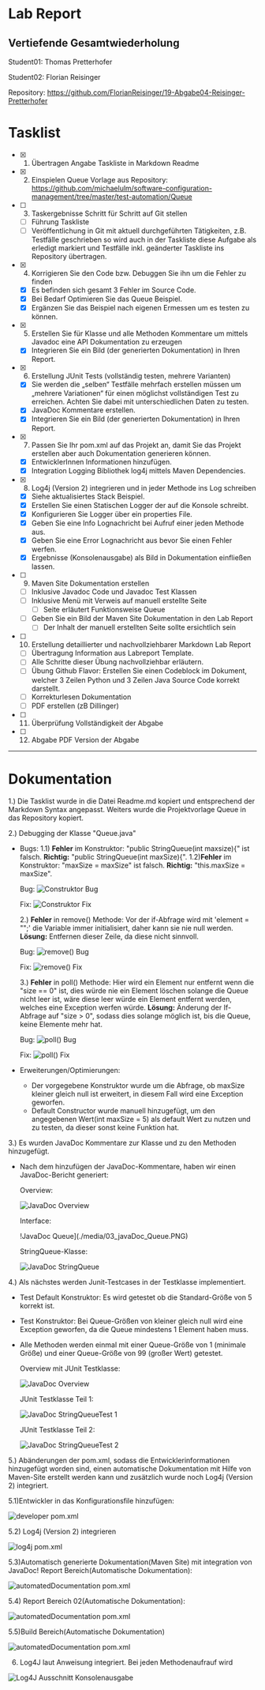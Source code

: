 # Lab Report #
## Vertiefende Gesamtwiederholung ##


Student01: Thomas Pretterhofer

Student02: Florian Reisinger


Repository: <a href="https://github.com/FlorianReisinger/19-Abgabe04-Reisinger-Pretterhofer">https://github.com/FlorianReisinger/19-Abgabe04-Reisinger-Pretterhofer</a>

# Tasklist #

- [x] 1. Übertragen Angabe Taskliste in Markdown Readme

- [x] 2. Einspielen Queue Vorlage aus Repository:  
https://github.com/michaelulm/software-configuration-management/tree/master/test-automation/Queue  
            
- [ ] 3. Taskergebnisse Schritt für Schritt auf Git stellen
  - [ ] Führung Taskliste
  - [ ] Veröffentlichung in Git mit aktuell durchgeführten Tätigkeiten, z.B. Testfälle geschrieben so wird auch in der Taskliste diese Aufgabe als erledigt markiert und Testfälle inkl. geänderter Taskliste ins Repository übertragen.
    
- [x] 4. Korrigieren Sie den Code bzw. Debuggen Sie ihn um die Fehler zu finden
  - [x] Es befinden sich gesamt 3 Fehler im Source Code.
  - [x] Bei Bedarf Optimieren Sie das Queue Beispiel.
  - [x] Ergänzen Sie das Beispiel nach eigenen Ermessen um es testen zu können.
  
- [x] 5. Erstellen Sie für Klasse und alle Methoden Kommentare um mittels Javadoc eine API Dokumentation zu erzeugen
  - [x] Integrieren Sie ein Bild (der generierten Dokumentation) in Ihren Report.
  
- [x] 6. Erstellung JUnit Tests (vollständig testen, mehrere Varianten)
  - [x] Sie werden die „selben“ Testfälle mehrfach erstellen müssen um „mehrere Variationen“ für einen möglichst vollständigen Test zu erreichen. Achten Sie dabei mit unterschiedlichen Daten zu testen.
  - [x] JavaDoc Kommentare erstellen.
  - [x] Integrieren Sie ein Bild (der generierten Dokumentation) in Ihren Report.
  
- [x] 7. Passen Sie Ihr pom.xml auf das Projekt an, damit Sie das Projekt erstellen aber auch Dokumentation generieren können.
  - [x] EntwicklerInnen Informationen hinzufügen.
  - [x] Integration Logging Bibliothek log4j mittels Maven Dependencies.
  
- [x] 8. Log4j (Version 2) integrieren und in jeder Methode ins Log schreiben
  - [x] Siehe aktualisiertes Stack Beispiel.
  - [x] Erstellen Sie einen Statischen Logger der auf die Konsole schreibt.
  - [x] Konfigurieren Sie Logger über ein properties File.
  - [x] Geben Sie eine Info Lognachricht bei Aufruf einer jeden Methode aus.
  - [x] Geben Sie eine Error Lognachricht aus bevor Sie einen Fehler werfen.
  - [x] Ergebnisse (Konsolenausgabe) als Bild in Dokumentation einfließen lassen.
  
- [ ] 9. Maven Site Dokumentation erstellen
  - [ ] Inklusive Javadoc Code und Javadoc Test Klassen
  - [ ] Inklusive Menü mit Verweis auf manuell erstellte Seite
    - [ ] Seite erläutert Funktionsweise Queue
  - [ ] Geben Sie ein Bild der Maven Site Dokumentation in den Lab Report
    - [ ] Der Inhalt der manuell erstellten Seite sollte ersichtlich sein
    
- [ ] 10. Erstellung detaillierter und nachvollziehbarer Markdown Lab Report
  - [ ] Übertragung Information aus Labreport Template.
  - [ ] Alle Schritte dieser Übung nachvollziehbar erläutern.
  - [ ] Übung Github Flavor: Erstellen Sie einen Codeblock im Dokument, welcher 3 Zeilen Python und 3 Zeilen Java Source Code korrekt darstellt.
  - [ ] Korrekturlesen Dokumentation
  - [ ] PDF erstellen (zB Dillinger)
  
- [ ] 11. Überprüfung Vollständigkeit der Abgabe
- [ ] 12. Abgabe PDF Version der Abgabe

---

# Dokumentation #

1.) Die Tasklist wurde in die Datei Readme.md kopiert und entsprechend der Markdown Syntax angepasst. Weiters wurde die Projektvorlage Queue in das Repository kopiert.

2.) Debugging der Klasse "Queue.java"


- Bugs:
    1.1) **Fehler** im Konstruktor: "public StringQueue(int     maxsize){" ist falsch.
    **Richtig:** "public    StringQueue(int maxSize){".
    1.2)**Fehler** im Konstruktor: "maxSize = maxSize" ist falsch.
    **Richtig:** "this.maxSize = maxSize".
    
    Bug:
    ![Construktor Bug](./media/02_bug_01.PNG)
    
    Fix:
    ![Construktor Fix](./media/02_fix_01.PNG)
      
    2.) **Fehler** in remove() Methode: Vor der if-Abfrage wird mit
    'element = "";' die Variable immer initialisiert, daher kann sie nie null werden.
    **Lösung:** Entfernen dieser Zeile, da diese nicht sinnvoll.
    
    Bug:
    ![remove() Bug](./media/02_bug_02.PNG)

  Fix:
  ![remove() Fix](./media/02_fix_02.PNG)

    3.) **Fehler** in poll() Methode: Hier wird ein Element nur entfernt wenn die    "size == 0" ist, dies würde nie ein Element löschen solange die Queue nicht leer ist, wäre diese leer würde ein Element entfernt werden, welches eine Exception werfen würde.
    **Lösung:** Änderung der If-Abfrage auf "size > 0", sodass dies solange möglich ist, bis die Queue, keine Elemente mehr hat.
    
    Bug:
    ![poll() Bug](./media/02_bug_03.PNG)
    
    Fix:
    ![poll() Fix](./media/02_fix_03.PNG)
    
- Erweiterungen/Optimierungen:
    - Der vorgegebene Konstruktor wurde um die Abfrage, ob maxSize kleiner gleich null ist erweitert, in diesem Fall wird eine Exception geworfen.
    - Default Constructor wurde manuell hinzugefügt, um den angegebenen Wert(int maxSize = 5) als default Wert zu nutzen und zu testen, da dieser sonst keine Funktion hat.

3.) Es wurden JavaDoc Kommentare zur Klasse und zu den Methoden hinzugefügt.
- Nach dem hinzufügen der JavaDoc-Kommentare, haben wir einen JavaDoc-Bericht generiert:

    Overview:

    ![JavaDoc Overview](./media/03_javaDoc_overview.PNG)

    Interface:
    
    !JavaDoc Queue](./media/03_javaDoc_Queue.PNG)
    
    StringQueue-Klasse:
    
    ![JavaDoc StringQueue](./media/03_javaDoc_StringQueue.PNG)

4.) Als nächstes werden Junit-Testcases in der Testklasse implementiert.
- Test Default Konstruktor: Es wird getestet ob die Standard-Größe von 5 korrekt ist.
- Test Konstruktor: Bei Queue-Größen von kleiner gleich null wird eine Exception geworfen, da die Queue mindestens 1 Element haben muss.
- Alle Methoden werden einmal mit einer Queue-Größe von 1 (minimale Größe) und einer Queue-Größe von 99 (großer Wert) getestet.

    Overview mit JUnit Testklasse:
    
    ![JavaDoc Overview](./media/04_JUnit_Overview.PNG)

    JUnit Testklasse Teil 1:
    
    ![JavaDoc StringQueueTest 1](./media/04_JUnit_StringQueueTest_1.PNG)

    JUnit Testklasse Teil 2:
    
    ![JavaDoc StringQueueTest 2](./media/04_JUnit_StringQueueTest_2.PNG)
    
    
5.) Abänderungen der pom.xml, sodass die Entwicklerinformationen hinzugefügt worden sind, einen automatische Dokumentation mit Hilfe von Maven-Site erstellt werden kann und zusätzlich wurde noch Log4j (Version 2) integriert.

5.1)Entwickler in das Konfigurationsfile hinzufügen:

![developer pom.xml](./media/05_pom_01.PNG)
    
 5.2) Log4j (Version 2) integrieren
 
![log4j pom.xml](./media/05_pom_02.PNG)

 5.3)Automatisch generierte Dokumentation(Maven Site) mit integration von JavaDoc!
 Report Bereich(Automatische Dokumentation):
 
![automatedDocumentation pom.xml](./media/05_pom_03.PNG)
    
5.4) Report Bereich 02(Automatische Dokumentation):

![automatedDocumentation pom.xml](./media/05_pom_04.PNG)

5.5)Build Bereich(Automatische Dokumentation)

![automatedDocumentation pom.xml](./media/05_pom_05.PNG)

6) Log4J laut Anweisung integriert. 
 Bei jeden Methodenaufrauf wird 
 
![Log4J Ausschnitt Konsolenausgabe](./media/06_Log4J.PNG)